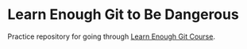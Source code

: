 # Learn Enough Git to Be Dangerous

Practice repository for going through [Learn Enough Git Course](https://www.learnenough.com/course/learn_enough_git/).
